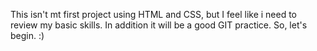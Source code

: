 This isn't mt first project using HTML and CSS, but I feel like i need to review my basic skills. In addition it will be a good GIT practice. So, let's begin. :)
